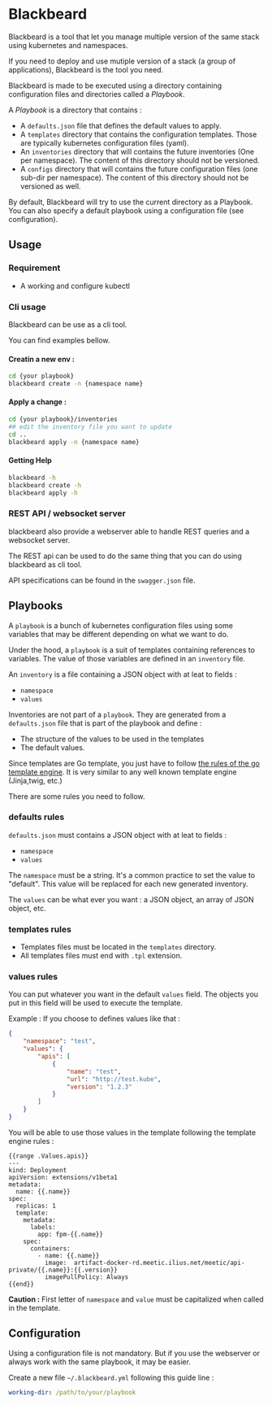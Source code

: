 # Blackbeard

Blackbeard is a tool that let you manage multiple version of the same stack using kubernetes and namespaces.

If you need to deploy and use mutiple version of a stack (a group of applications), Blackbeard is the tool you need.

Blackbeard is made to be executed using a directory containing configuration files and directories called a *Playbook*.

A *Playbook* is a directory that contains :

* A `defaults.json` file that defines the default values to apply.
* A `templates` directory that contains the configuration templates. Those are typically kubernetes configuration files (yaml).
* An `inventories` directory that will contains the future inventories (One per namespace). The content of this directory should not be versioned.
* A `configs` directory that will contains the future configuration files (one sub-dir per namespace). The content of this directory should not be versioned as well.

By default, Blackbeard will try to use the current directory as a Playbook. You can also specify a default playbook using a configuration file (see configuration).

## Usage

### Requirement

* A working and configure kubectl

### Cli usage

Blackbeard can be use as a cli tool.

You can find examples bellow.

#### Creatin a new env :

```sh
cd {your playbook}
blackbeard create -n {namespace name}
```

#### Apply a change :

```sh
cd {your playbook}/inventories
## edit the inventory file you want to update
cd ..
blackbeard apply -n {namespace name}
```

#### Getting Help

```sh
blackbeard -h
blackbeard create -h
blackbeard apply -h
```

### REST API / websocket server

blackbeard also provide a webserver able to handle REST queries and a websocket server.

The REST api can be used to do the same thing that you can do using blackbeard as cli tool.

API specifications can be found in the `swagger.json` file.

## Playbooks

A `playbook` is a bunch of kubernetes configuration files using some variables that may be different depending on what we want to do.

Under the hood, a `playbook` is a suit of templates containing references to variables. The value of those variables are defined in an `inventory` file.

An `inventory` is a file containing a JSON object with at leat to fields :

* `namespace`
* `values`

Inventories are not part of a `playbook`. They are generated from a `defaults.json` file that is part of the playbook and define :

* The structure of the values to be used in the templates
* The default values.

Since templates are Go template, you just have to follow [the rules of the go template engine](https://golang.org/pkg/text/template/). It is very similar to any well known template engine (Jinja,twig, etc.)

There are some rules you need to follow.

### defaults rules

`defaults.json` must contains a JSON object with at leat to fields :

* `namespace`
* `values`

The `namespace` must be a string. It's a common practice to set the value to "default". This value will be replaced for each new generated inventory.

The `values` can be what ever you want : a JSON object, an array of JSON object, etc.

### templates rules

* Templates files must be located in the `templates` directory.
* All templates files must end with `.tpl` extension.

### values rules

You can put whatever you want in the default `values` field. The objects you put in this field will be used to execute the template.

Example :
If you choose to defines values like that : 

```json
{
    "namespace": "test",
    "values": {
        "apis": [
            {
                "name": "test",
                "url": "http://test.kube",
                "version": "1.2.3"
            }
        ]
    }
}
```

You will be able to use those values in the template following the template engine rules : 

```
{{range .Values.apis}}
---
kind: Deployment
apiVersion: extensions/v1beta1
metadata:
  name: {{.name}}
spec:
  replicas: 1
  template:
    metadata:
      labels:
        app: fpm-{{.name}}
    spec:
      containers:
        - name: {{.name}}
          image:  artifact-docker-rd.meetic.ilius.net/meetic/api-private/{{.name}}:{{.version}}
          imagePullPolicy: Always
{{end}}

```

**Caution :** First letter of `namespace` and `value` must be capitalized when called in the template.

## Configuration

Using a configuration file is not mandatory. But if you use the webserver or always work with the same playbook, it may be easier.

Create a new file `~/.blackbeard.yml` following this guide line : 

```yaml
working-dir: /path/to/your/playbook
```


